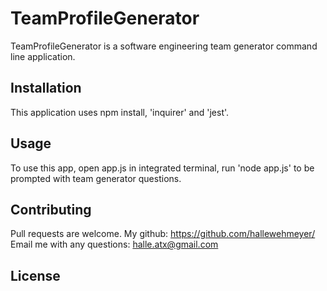 # TeamProfileGenerator

TeamProfileGenerator is a software engineering team generator command line application. 

## Installation

This application uses npm install, 'inquirer' and 'jest'.

## Usage

To use this app, open app.js in integrated terminal, run 'node app.js' to be prompted with team generator questions. 

## Contributing
Pull requests are welcome. 
My github: https://github.com/hallewehmeyer/
Email me with any questions: halle.atx@gmail.com

## License
